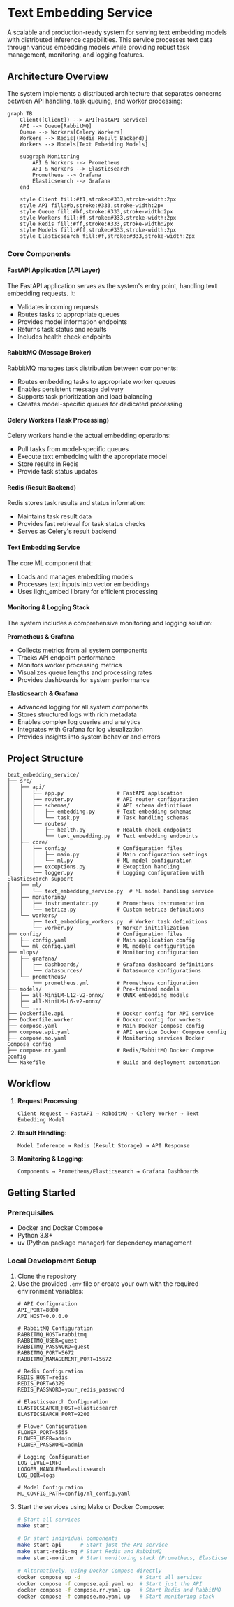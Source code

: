 # Text Embedding Service

A scalable and production-ready system for serving text embedding models with distributed inference capabilities. This service processes text data through various embedding models while providing robust task management, monitoring, and logging features.

## Architecture Overview

The system implements a distributed architecture that separates concerns between API handling, task queuing, and worker processing:

```mermaid
graph TB
    Client([Client]) --> API[FastAPI Service]
    API --> Queue[RabbitMQ]
    Queue --> Workers[Celery Workers]
    Workers --> Redis[(Redis Result Backend)]
    Workers --> Models[Text Embedding Models]
    
    subgraph Monitoring
        API & Workers --> Prometheus
        API & Workers --> Elasticsearch
        Prometheus --> Grafana
        Elasticsearch --> Grafana
    end

    style Client fill:#f1,stroke:#333,stroke-width:2px
    style API fill:#b,stroke:#333,stroke-width:2px
    style Queue fill:#bf,stroke:#333,stroke-width:2px
    style Workers fill:#f,stroke:#333,stroke-width:2px
    style Redis fill:#ff,stroke:#333,stroke-width:2px
    style Models fill:#ff,stroke:#333,stroke-width:2px
    style Elasticsearch fill:#f,stroke:#333,stroke-width:2px
```

### Core Components

#### FastAPI Application (API Layer)

The FastAPI application serves as the system's entry point, handling text embedding requests. It:
- Validates incoming requests
- Routes tasks to appropriate queues
- Provides model information endpoints
- Returns task status and results
- Includes health check endpoints

#### RabbitMQ (Message Broker)

RabbitMQ manages task distribution between components:
- Routes embedding tasks to appropriate worker queues
- Enables persistent message delivery
- Supports task prioritization and load balancing
- Creates model-specific queues for dedicated processing

#### Celery Workers (Task Processing)

Celery workers handle the actual embedding operations:
- Pull tasks from model-specific queues
- Execute text embedding with the appropriate model
- Store results in Redis
- Provide task status updates

#### Redis (Result Backend)

Redis stores task results and status information:
- Maintains task result data
- Provides fast retrieval for task status checks
- Serves as Celery's result backend

#### Text Embedding Service

The core ML component that:
- Loads and manages embedding models
- Processes text inputs into vector embeddings
- Uses light_embed library for efficient processing

#### Monitoring & Logging Stack

The system includes a comprehensive monitoring and logging solution:

**Prometheus & Grafana**
- Collects metrics from all system components
- Tracks API endpoint performance
- Monitors worker processing metrics
- Visualizes queue lengths and processing rates
- Provides dashboards for system performance

**Elasticsearch & Grafana**
- Advanced logging for all system components
- Stores structured logs with rich metadata
- Enables complex log queries and analytics
- Integrates with Grafana for log visualization
- Provides insights into system behavior and errors

## Project Structure

```
text_embedding_service/
├── src/
│   ├── api/
│   │   ├── app.py                 # FastAPI application
│   │   ├── router.py              # API router configuration
│   │   ├── schemas/               # API schema definitions
│   │   │   ├── embedding.py       # Text embedding schemas
│   │   │   └── task.py            # Task handling schemas
│   │   └── routes/
│   │       ├── health.py          # Health check endpoints
│   │       └── text_embedding.py  # Text embedding endpoints
│   ├── core/
│   │   ├── config/                # Configuration files
│   │   │   ├── main.py            # Main configuration settings
│   │   │   └── ml.py              # ML model configuration
│   │   ├── exceptions.py          # Exception handling
│   │   └── logger.py              # Logging configuration with Elasticsearch support
│   ├── ml/
│   │   └── text_embedding_service.py  # ML model handling service
│   ├── monitoring/
│   │   ├── instrumentator.py      # Prometheus instrumentation
│   │   └── metrics.py             # Custom metrics definitions
│   └── workers/
│       ├── text_embedding_workers.py  # Worker task definitions
│       └── worker.py              # Worker initialization
├── config/                        # Configuration files
│   ├── config.yaml                # Main application config
│   └── ml_config.yaml             # ML models configuration
├── mlops/                         # Monitoring configuration
│   ├── grafana/
│   │   ├── dashboards/            # Grafana dashboard definitions
│   │   └── datasources/           # Datasource configurations
│   └── prometheus/
│       └── prometheus.yml         # Prometheus configuration
├── models/                        # Pre-trained models
│   ├── all-MiniLM-L12-v2-onnx/    # ONNX embedding models
│   ├── all-MiniLM-L6-v2-onnx/
│   └── ...
├── Dockerfile.api                 # Docker config for API service
├── Dockerfile.worker              # Docker config for workers
├── compose.yaml                   # Main Docker Compose config
├── compose.api.yaml               # API service Docker Compose config
├── compose.mo.yaml                # Monitoring services Docker Compose config
├── compose.rr.yaml                # Redis/RabbitMQ Docker Compose config
└── Makefile                       # Build and deployment automation
```

## Workflow

1. **Request Processing**:
   ```
   Client Request → FastAPI → RabbitMQ → Celery Worker → Text Embedding Model
   ```

2. **Result Handling**:
   ```
   Model Inference → Redis (Result Storage) → API Response
   ```

3. **Monitoring & Logging**:
   ```
   Components → Prometheus/Elasticsearch → Grafana Dashboards
   ```

## Getting Started

### Prerequisites

- Docker and Docker Compose
- Python 3.8+
- uv (Python package manager) for dependency management

### Local Development Setup

1. Clone the repository
2. Use the provided `.env` file or create your own with the required environment variables:
   ```
   # API Configuration
   API_PORT=8000
   API_HOST=0.0.0.0
   
   # RabbitMQ Configuration
   RABBITMQ_HOST=rabbitmq
   RABBITMQ_USER=guest
   RABBITMQ_PASSWORD=guest
   RABBITMQ_PORT=5672
   RABBITMQ_MANAGEMENT_PORT=15672
   
   # Redis Configuration
   REDIS_HOST=redis
   REDIS_PORT=6379
   REDIS_PASSWORD=your_redis_password
   
   # Elasticsearch Configuration
   ELASTICSEARCH_HOST=elasticsearch
   ELASTICSEARCH_PORT=9200
   
   # Flower Configuration
   FLOWER_PORT=5555
   FLOWER_USER=admin
   FLOWER_PASSWORD=admin
   
   # Logging Configuration
   LOG_LEVEL=INFO
   LOGGER_HANDLER=elasticsearch
   LOG_DIR=logs
   
   # Model Configuration
   ML_CONFIG_PATH=config/ml_config.yaml
   ```
3. Start the services using Make or Docker Compose:
   ```bash
   # Start all services
   make start
   
   # Or start individual components
   make start-api      # Start just the API service
   make start-redis-mq # Start Redis and RabbitMQ
   make start-monitor  # Start monitoring stack (Prometheus, Elasticsearch, Grafana)
   
   # Alternatively, using Docker Compose directly
   docker compose up -d                   # Start all services
   docker compose -f compose.api.yaml up  # Start just the API
   docker compose -f compose.rr.yaml up   # Start Redis and RabbitMQ
   docker compose -f compose.mo.yaml up   # Start monitoring stack
   ```